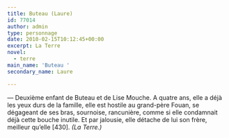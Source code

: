 ```yaml
---
title: Buteau (Laure)
id: 77014
author: admin
type: personnage
date: 2010-02-15T10:12:45+00:00
excerpt: La Terre
novel:
  - terre
main_name: 'Buteau '
secondary_name: Laure

---
```

— Deuxième enfant de Buteau et de Lise Mouche. A quatre ans, elle a déjà les yeux durs de la famille, elle est hostile au grand-père Fouan, se dégageant de ses bras, sournoise, rancunière, comme si elle condamnait déjà cette bouche inutile. Et par jalousie, elle détache de lui son frère, meilleur qu&rsquo;elle [430]. _(La Terre.)_